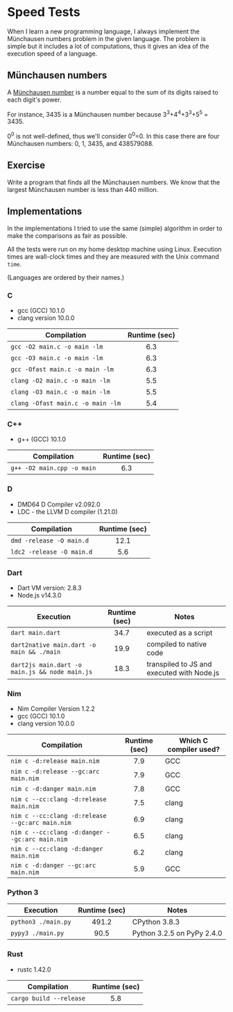 # Speed Tests

When I learn a new programming language, I always implement the
Münchausen numbers problem in the given language. The problem is
simple but it includes a lot of computations, thus it gives an
idea of the execution speed of a language.

## Münchausen numbers

A [Münchausen number](https://en.wikipedia.org/wiki/Perfect_digit-to-digit_invariant)
is a number equal to the sum of its digits raised to each digit's power.

For instance, 3435 is a Münchausen number because
3<sup>3</sup>+4<sup>4</sup>+3<sup>3</sup>+5<sup>5</sup> = 3435.

0<sup>0</sup> is not well-defined, thus we'll consider 0<sup>0</sup>=0.
In this case there are four Münchausen numbers: 0, 1, 3435, and 438579088.

## Exercise

Write a program that finds all the Münchausen numbers. We know that the largest
Münchausen number is less than 440 million.

## Implementations

In the implementations I tried to use the same (simple) algorithm in order
to make the comparisons as fair as possible.

All the tests were run on my home desktop machine using Linux. Execution
times are wall-clock times and they are measured with the Unix command `time`.

(Languages are ordered by their names.)

### C

* gcc (GCC) 10.1.0
* clang version 10.0.0

|          Compilation              | Runtime (sec) |
|-----------------------------------|:-------------:|
| `gcc -O2 main.c -o main -lm`      |      6.3      |
| `gcc -O3 main.c -o main -lm`      |      6.3      |
| `gcc -Ofast main.c -o main -lm`   |      6.3      |
| `clang -O2 main.c -o main -lm`    |      5.5      |
| `clang -O3 main.c -o main -lm`    |      5.5      |
| `clang -Ofast main.c -o main -lm` |      5.4      |

### C++

* g++ (GCC) 10.1.0

|          Compilation         | Runtime (sec) |
|------------------------------|:-------------:|
| `g++ -O2 main.cpp -o main`   |      6.3      |

### D

* DMD64 D Compiler v2.092.0
* LDC - the LLVM D compiler (1.21.0)

|          Compilation      | Runtime (sec) |
|---------------------------|:-------------:|
| `dmd -release -O main.d`  |     12.1      |
| `ldc2 -release -O main.d` |      5.6      |

### Dart

* Dart VM version: 2.8.3
* Node.js v14.3.0

| Execution                                      | Runtime (sec) |                    Notes                   |
|------------------------------------------------|:-------------:|--------------------------------------------|
| `dart main.dart`                               |    34.7       | executed as a script                       |
| `dart2native main.dart -o main && ./main`      |    19.9       | compiled to native code                    |
| `dart2js main.dart -o main.js && node main.js` |    18.3       | transpiled to JS and executed with Node.js |

### Nim

* Nim Compiler Version 1.2.2
* gcc (GCC) 10.1.0
* clang version 10.0.0

| Compilation                                     | Runtime (sec)  | Which C compiler used? |
|-------------------------------------------------|:--------------:|------------------------|
| `nim c -d:release main.nim`                     |      7.9       | GCC                    |
| `nim c -d:release --gc:arc main.nim`            |      7.9       | GCC                    |
| `nim c -d:danger main.nim`                      |      7.8       | GCC                    |
| `nim c --cc:clang -d:release main.nim`          |      7.5       | clang                  |
| `nim c --cc:clang -d:release --gc:arc main.nim` |      6.9       | clang                  |
| `nim c --cc:clang -d:danger --gc:arc main.nim`  |      6.5       | clang                  |
| `nim c --cc:clang -d:danger main.nim`           |      6.2       | clang                  |
| `nim c -d:danger --gc:arc main.nim`             |      5.9       | GCC                    |

### Python 3

| Execution                          | Runtime (sec)  |            Notes           |
|------------------------------------|:--------------:|----------------------------|
| `python3 ./main.py`                |    491.2       | CPython 3.8.3              |
| `pypy3 ./main.py`                  |     90.5       | Python 3.2.5 on PyPy 2.4.0 |

### Rust

* rustc 1.42.0

|          Compilation         | Runtime (sec) |
|------------------------------|:-------------:|
| `cargo build --release`      |      5.8      |
